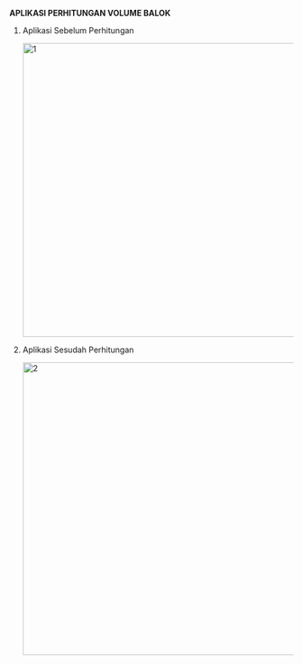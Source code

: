 **APLIKASI PERHITUNGAN VOLUME BALOK**

1. Aplikasi Sebelum Perhitungan

   <img width="522" alt="1" src="https://github.com/user-attachments/assets/c5ef9cf7-c471-4712-aace-0e37195f8bcb">
   
2. Aplikasi Sesudah Perhitungan

   <img width="520" alt="2" src="https://github.com/user-attachments/assets/eb4a6909-1a04-44d3-a569-39c2cb12a059">
